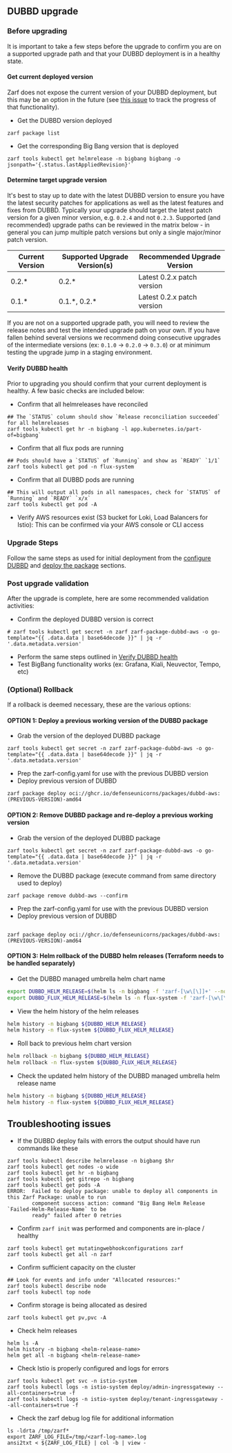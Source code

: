 ## DUBBD upgrade

### Before upgrading

It is important to take a few steps before the upgrade to confirm you are on a supported upgrade path and that your DUBBD deployment is in a healthy state.

#### Get current deployed version

Zarf does not expose the current version of your DUBBD deployment, but this may be an option in the future (see [this issue](https://github.com/defenseunicorns/zarf/issues/1797) to track the progress of that functionality).

- Get the DUBBD version deployed

```console
zarf package list
```

- Get the corresponding Big Bang version that is deployed

```console
zarf tools kubectl get helmrelease -n bigbang bigbang -o jsonpath='{.status.lastAppliedRevision}'`
```

#### Determine target upgrade version

It's best to stay up to date with the latest DUBBD version to ensure you have the latest security patches for applications as well as the latest features and fixes from DUBBD. Typically your upgrade should target the latest patch version for a given minor version, e.g. `0.2.4` and not `0.2.3`. Supported (and recommended) upgrade paths can be reviewed in the matrix below - in general you can jump multiple patch versions but only a single major/minor patch version.

| Current Version | Supported Upgrade Version(s) | Recommended Upgrade Version |
| --------------- | ---------------------------- | --------------------------- |
| 0.2.\*          | 0.2.\*                       | Latest 0.2.x patch version  |
| 0.1.\*          | 0.1.\*, 0.2.\*               | Latest 0.2.x patch version  |

If you are not on a supported upgrade path, you will need to review the release notes and test the intended upgrade path on your own. If you have fallen behind several versions we recommend doing consecutive upgrades of the intermediate versions (ex: `0.1.0` -> `0.2.0` -> `0.3.0`) or at minimum testing the upgrade jump in a staging environment.

#### Verify DUBBD health

Prior to upgrading you should confirm that your current deployment is healthy. A few basic checks are included below:

- Confirm that all helmreleases have reconciled

```console
## The `STATUS` column should show `Release reconciliation succeeded` for all helmreleases
zarf tools kubectl get hr -n bigbang -l app.kubernetes.io/part-of=bigbang`
```

- Confirm that all flux pods are running

```console
## Pods should have a `STATUS` of `Running` and show as `READY` `1/1`
zarf tools kubectl get pod -n flux-system
```

- Confirm that all DUBBD pods are running

```console
## This will output all pods in all namespaces, check for `STATUS` of `Running` and `READY` `x/x`
zarf tools kubectl get pod -A
```

- Verify AWS resources exist (S3 bucket for Loki, Load Balancers for Istio): This can be confirmed via your AWS console or CLI access

### Upgrade Steps

Follow the same steps as used for initial deployment from the [configure DUBBD](#configure-dubbd-aws) and [deploy the package](#deploy-the-package) sections.

### Post upgrade validation

After the upgrade is complete, here are some recommended validation activities:

- Confirm the deployed DUBBD version is correct

```console
# zarf tools kubectl get secret -n zarf zarf-package-dubbd-aws -o go-template="{{ .data.data | base64decode }}" | jq -r '.data.metadata.version'
```

- Perform the same steps outlined in [Verify DUBBD health](#verify-dubbd-health)
- Test BigBang functionality works (ex: Grafana, Kiali, Neuvector, Tempo, etc)

### (Optional) Rollback

If a rollback is deemed necessary, these are the various options:

#### OPTION 1: Deploy a previous working version of the DUBBD package

- Grab the version of the deployed DUBBD package

```console
zarf tools kubectl get secret -n zarf zarf-package-dubbd-aws -o go-template="{{ .data.data | base64decode }}" | jq -r '.data.metadata.version'
```

- Prep the zarf-config.yaml for use with the previous DUBBD version
- Deploy previous version of DUBBD

```console
zarf package deploy oci://ghcr.io/defenseunicorns/packages/dubbd-aws:(PREVIOUS-VERSION)-amd64
```

#### OPTION 2: Remove DUBBD package and re-deploy a previous working version

- Grab the version of the deployed DUBBD package

```console
zarf tools kubectl get secret -n zarf zarf-package-dubbd-aws -o go-template="{{ .data.data | base64decode }}" | jq -r '.data.metadata.version'
```

- Remove the DUBBD package (execute command from same directory used to deploy)

```console
zarf package remove dubbd-aws --confirm
```

- Prep the zarf-config.yaml for use with the previous DUBBD version
- Deploy previous version of DUBBD

```console

zarf package deploy oci://ghcr.io/defenseunicorns/packages/dubbd-aws:(PREVIOUS-VERSION)-amd64
```

#### OPTION 3: Helm rollback of the DUBBD helm releases (Terraform needs to be handled separately)

- Get the DUBBD managed umbrella helm chart name

```sh
export DUBBD_HELM_RELEASE=$(helm ls -n bigbang -f 'zarf-[\w\[\]]+' --no-headers --short)
export DUBBD_FLUX_HELM_RELEASE=$(helm ls -n flux-system -f 'zarf-[\w\[\]]+' --no-headers --short)
```

- View the helm history of the helm releases

```sh
helm history -n bigbang ${DUBBD_HELM_RELEASE}
helm history -n flux-system ${DUBBD_FLUX_HELM_RELEASE}
```

- Roll back to previous helm chart version

```sh
helm rollback -n bigbang ${DUBBD_HELM_RELEASE}
helm rollback -n flux-system ${DUBBD_FLUX_HELM_RELEASE}
```

- Check the updated helm history of the DUBBD managed umbrella helm release name

```sh
helm history -n bigbang ${DUBBD_HELM_RELEASE}
helm history -n flux-system ${DUBBD_FLUX_HELM_RELEASE}
```

## Troubleshooting issues

- If the DUBBD deploy fails with errors the output should have run commands like these

```console
zarf tools kubectl describe helmrelease -n bigbang $hr
zarf tools kubectl get nodes -o wide
zarf tools kubectl get hr -n bigbang
zarf tools kubectl get gitrepo -n bigbang
zarf tools kubectl get pods -A
ERROR:  Failed to deploy package: unable to deploy all components in this Zarf Package: unable to run
        component success action: command "Big Bang Helm Release `Failed-Helm-Release-Name` to be
        ready" failed after 0 retries
```

- Confirm `zarf init` was performed and components are in-place / healthy

```console
zarf tools kubectl get mutatingwebhookconfigurations zarf
zarf tools kubectl get all -n zarf
```

- Confirm sufficient capacity on the cluster

```console
## Look for events and info under "Allocated resources:"
zarf tools kubectl describe node
zarf tools kubectl top node
```

- Confirm storage is being allocated as desired

```console
zarf tools kubectl get pv,pvc -A
```

- Check helm releases

```console
helm ls -A
helm history -n bigbang <helm-release-name>
helm get all -n bigbang <helm-release-name>
```

- Check Istio is properly configured and logs for errors

```console
zarf tools kubectl get svc -n istio-system
zarf tools kubectl logs -n istio-system deploy/admin-ingressgateway --all-containers=true -f
zarf tools kubectl logs -n istio-system deploy/tenant-ingressgateway --all-containers=true -f
```

- Check the zarf debug log file for additional information

```console
ls -ldrta /tmp/zarf*
export ZARF_LOG_FILE=/tmp/<zarf-log-name>.log
ansi2txt < ${ZARF_LOG_FILE} | col -b | view -
```
